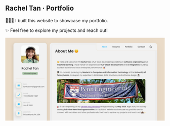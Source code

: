 ## Rachel Tan · Portfolio

👩🏻‍💻 I built this website to showcase my portfolio.


✨ Feel free to explore my projects and reach out!

![Homepage](demo/homepage-lightmode.png)

